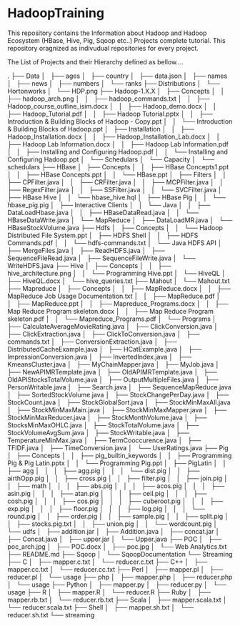 HadoopTraining
==============
This repository contains the Information about Hadoop and Hadoop Ecosystem (HBase, Hive, Pig, Sqoop etc..)
Projects complete tutorial. This repository oragnized as indivudual repositories for every project.

The List of Projects and their Hierarchy defined as bellow....

.
├── Data
│   ├── ages
│   ├── country
│   ├── data.json
│   ├── names
│   ├── news
│   ├── numbers
│   └── ranks
├── Distributions
│   └── Hortonworks
│       └── HDP.png
├── Hadoop-1.X.X
│   ├── Concepts
│   │   ├── hadoop_arch.png
│   │   ├── hadoop_commands.txt
│   │   ├── Hadoop_course_outline_isim.docx
│   │   ├── Hadoop_demo.docx
│   │   ├── Hadoop_Tutorial.pdf
│   │   ├── Hadoop Tutorial.pptx
│   │   ├── Introduction & Building Blocks of Hadoop - Copy.ppt
│   │   └── Introduction & Building Blocks of Hadoop.ppt
│   ├── Installation
│   │   ├── Hadoop_Installation.docx
│   │   ├── Hadoop_Installation_Lab.docx
│   │   ├── Hadoop Lab Information.docx
│   │   ├── Hadoop Lab Information.pdf
│   │   ├── Installing and Configuring Hadoop.pdf
│   │   └── Installing and Configuring Hadoop.ppt
│   └── Schedulars
│       └── Capacity
│           └── schedulars
├── HBase
│   ├── Concepts
│   │   ├── HBase Concepts1.ppt
│   │   ├── HBase Concepts.ppt
│   │   └── HBase.ppt
│   ├── Filters
│   │   ├── CPFilter.java
│   │   ├── CRFilter.java
│   │   ├── MCPFilter.java
│   │   ├── RegexFilter.java
│   │   ├── SSFilter.java
│   │   └── SVCFilter.java
│   ├── HBase Hive
│   │   └── hbase_hive.hql
│   ├── HBase Pig
│   │   └── hbase_pig.pig
│   ├── Interactive Clients
│   │   └── Java
│   │       ├── DataLoadHbase.java
│   │       ├── HBaseDataRead.java
│   │       └── HBaseDataWrite.java
│   └── MapReduce
│       ├── DataLoadMR.java
│       └── HBaseStockVolume.java
├── Hdfs
│   ├── Concepts
│   │   └── Hadoop Distributed File System.ppt
│   ├── HDFS Shell
│   │   ├── HDFS Commands.pdf
│   │   └── hdfs-commands.txt
│   └── Java HDFS API
│       ├── MergeFiles.java
│       ├── ReadHDFS.java
│       ├── SequenceFileRead.java
│       ├── SequenceFileWrite.java
│       └── WriteHDFS.java
├── Hive
│   ├── Concepts
│   │   ├── hive_architecture.png
│   │   └── Programming Hive.ppt
│   └── HiveQL
│       ├── HiveQL.docx
│       └── hive_queries.txt
├── Mahout
│   └── Mahout.txt
├── Mapreduce
│   ├── Concepts
│   │   ├── MapReduce.docx
│   │   ├── MapReduce Job Usage Documentation.txt
│   │   ├── MapReduce.pdf
│   │   ├── MapReduce.ppt
│   │   ├── Mapreduce_Programs.docx
│   │   ├── Map Reduce Program skeleton.docx
│   │   ├── Map Reduce Program skeleton.pdf
│   │   └── Mapreduce_Programs.pdf
│   └── Programs
│       ├── CalculateAverageMovieRating.java
│       ├── ClickConversion.java
│       ├── ClickExtraction.java
│       ├── ClickToConversion.java
│       ├── commands.txt
│       ├── ConversionExtraction.java
│       ├── DistributedCacheExample.java
│       ├── HCatExample.java
│       ├── ImpressionConversion.java
│       ├── InvertedIndex.java
│       ├── KmeansCluster.java
│       ├── MyChainMapper.java
│       ├── MyJob.java
│       ├── NewAPIMRTemplate.java
│       ├── OldAPIMRTemplate.java
│       ├── OldAPIStocksTotalVolume.java
│       ├── OutputMultipleFiles.java
│       ├── PersonWritable.java
│       ├── Search.java
│       ├── SequenceMapReduce.java
│       ├── SortedStockVolume.java
│       ├── StockChangePerDay.java
│       ├── StockCount.java
│       ├── StockGlobalSort.java
│       ├── StockMinMaxAll.java
│       ├── StockMinMaxMain.java
│       ├── StockMinMaxMapper.java
│       ├── StockMinMaxReducer.java
│       ├── StockMonthVolume.java
│       ├── StocksMinMaxOHLC.java
│       ├── StockTotalVolume.java
│       ├── StockVolumeAvgSum.java
│       ├── StockWritable.java
│       ├── TemperatureMinMax.java
│       ├── TermCooccurence.java
│       ├── TFIDF.java
│       ├── TimeConversion.java
│       └── UserRatings.java
├── Pig
│   ├── Concepts
│   │   ├── pig_builtin_keywords
│   │   ├── Programming Pig & Pig Latin.pptx
│   │   └── Programming Pig.ppt
│   ├── PigLatin
│   │   ├── agg
│   │   │   ├── agg.pig
│   │   │   └── dist.pig
│   │   ├── airthOpp.pig
│   │   ├── cross.pig
│   │   ├── filter.pig
│   │   ├── join.pig
│   │   ├── math
│   │   │   ├── abs.pig
│   │   │   ├── acos.pig
│   │   │   ├── asin.pig
│   │   │   ├── atan.pig
│   │   │   ├── ceil.pig
│   │   │   ├── cosh.pig
│   │   │   ├── cos.pig
│   │   │   ├── cuberoot.pig
│   │   │   ├── exp.pig
│   │   │   ├── floor.pig
│   │   │   ├── log.pig
│   │   │   └── round.pig
│   │   ├── order.pig
│   │   ├── sample.pig
│   │   ├── split.pig
│   │   ├── stocks.pig.txt
│   │   ├── union.pig
│   │   └── wordcount.pig
│   └── udfs
│       ├── addition.jar
│       ├── Addition.java
│       ├── concat.jar
│       ├── Concat.java
│       ├── upper.jar
│       └── Upper.java
├── POC
│   ├── poc_arch.jpg
│   ├── POC.docx
│   ├── poc.jpg
│   └── Web Analytics.txt
├── README.md
├── Sqoop
│   └── SqoopDocumentation
└── Streaming
    ├── C
    │   ├── mapper.c.txt
    │   └── reducer.c.txt
    ├── C++
    │   ├── mapper.cc.txt
    │   └── reducer.cc.txt
    ├── Perl
    │   ├── mapper.pl
    │   ├── reducer.pl
    │   └── usage
    ├── php
    │   ├── mapper.php
    │   ├── reducer.php
    │   └── usage
    ├── Python
    │   ├── mapper.py
    │   ├── reducer.py
    │   └── usage
    ├── R
    │   ├── mapper.R
    │   └── reducer.R
    ├── Ruby
    │   ├── mapper.rb.txt
    │   └── reducer.rb.txt
    ├── Scala
    │   ├── mapper.scala.txt
    │   └── reducer.scala.txt
    ├── Shell
    │   ├── mapper.sh.txt
    │   └── reducer.sh.txt
    └── streaming
